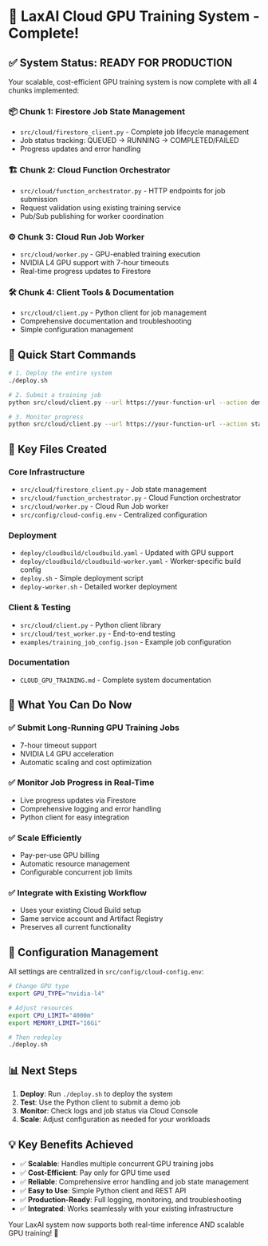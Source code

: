 # 🎉 LaxAI Cloud GPU Training System - Complete!

## ✅ System Status: READY FOR PRODUCTION

Your scalable, cost-efficient GPU training system is now complete with all 4 chunks implemented:

### 📦 **Chunk 1: Firestore Job State Management**
- `src/cloud/firestore_client.py` - Complete job lifecycle management
- Job status tracking: QUEUED → RUNNING → COMPLETED/FAILED
- Progress updates and error handling

### 🏗️ **Chunk 2: Cloud Function Orchestrator** 
- `src/cloud/function_orchestrator.py` - HTTP endpoints for job submission
- Request validation using existing training service
- Pub/Sub publishing for worker coordination

### ⚙️ **Chunk 3: Cloud Run Job Worker**
- `src/cloud/worker.py` - GPU-enabled training execution
- NVIDIA L4 GPU support with 7-hour timeouts
- Real-time progress updates to Firestore

### 🛠️ **Chunk 4: Client Tools & Documentation**
- `src/cloud/client.py` - Python client for job management
- Comprehensive documentation and troubleshooting
- Simple configuration management

## 🚀 Quick Start Commands

```bash
# 1. Deploy the entire system
./deploy.sh

# 2. Submit a training job
python src/cloud/client.py --url https://your-function-url --action demo

# 3. Monitor progress
python src/cloud/client.py --url https://your-function-url --action status --task-id TASK_ID
```

## 📁 Key Files Created

### Core Infrastructure
- `src/cloud/firestore_client.py` - Job state management
- `src/cloud/function_orchestrator.py` - Cloud Function orchestrator  
- `src/cloud/worker.py` - Cloud Run Job worker
- `src/config/cloud-config.env` - Centralized configuration

### Deployment
- `deploy/cloudbuild/cloudbuild.yaml` - Updated with GPU support
- `deploy/cloudbuild/cloudbuild-worker.yaml` - Worker-specific build config
- `deploy.sh` - Simple deployment script
- `deploy-worker.sh` - Detailed worker deployment

### Client & Testing
- `src/cloud/client.py` - Python client library
- `src/cloud/test_worker.py` - End-to-end testing
- `examples/training_job_config.json` - Example job configuration

### Documentation
- `CLOUD_GPU_TRAINING.md` - Complete system documentation

## 🎯 What You Can Do Now

### ✅ Submit Long-Running GPU Training Jobs
- 7-hour timeout support
- NVIDIA L4 GPU acceleration
- Automatic scaling and cost optimization

### ✅ Monitor Job Progress in Real-Time
- Live progress updates via Firestore
- Comprehensive logging and error handling
- Python client for easy integration

### ✅ Scale Efficiently
- Pay-per-use GPU billing
- Automatic resource management
- Configurable concurrent job limits

### ✅ Integrate with Existing Workflow
- Uses your existing Cloud Build setup
- Same service account and Artifact Registry
- Preserves all current functionality

## 🔧 Configuration Management

All settings are centralized in `src/config/cloud-config.env`:

```bash
# Change GPU type
export GPU_TYPE="nvidia-l4"

# Adjust resources  
export CPU_LIMIT="4000m"
export MEMORY_LIMIT="16Gi"

# Then redeploy
./deploy.sh
```

## 📊 Next Steps

1. **Deploy**: Run `./deploy.sh` to deploy the system
2. **Test**: Use the Python client to submit a demo job
3. **Monitor**: Check logs and job status via Cloud Console
4. **Scale**: Adjust configuration as needed for your workloads

## 💡 Key Benefits Achieved

- ✅ **Scalable**: Handles multiple concurrent GPU training jobs
- ✅ **Cost-Efficient**: Pay only for GPU time used
- ✅ **Reliable**: Comprehensive error handling and job state management  
- ✅ **Easy to Use**: Simple Python client and REST API
- ✅ **Production-Ready**: Full logging, monitoring, and troubleshooting
- ✅ **Integrated**: Works seamlessly with your existing infrastructure

Your LaxAI system now supports both real-time inference AND scalable GPU training! 🎉
